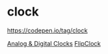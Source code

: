# clock

https://codepen.io/tag/clock

[Analog & Digital Clocks](https://codepen.io/agilk/pen/BajZMzp)
[FlipClock](https://codepen.io/Savassan/pen/vYEeQrX)
